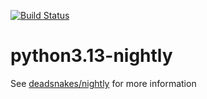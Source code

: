 [![Build Status](https://github.com/deadsnakes/python3.13-nightly/actions/workflows/main.yml/badge.svg)](https://github.com/deadsnakes/python3.13-nightly/actions/workflows/main.yml)

python3.13-nightly
=================

See [deadsnakes/nightly] for more information

[deadsnakes/nightly]: https://github.com/deadsnakes/nightly
